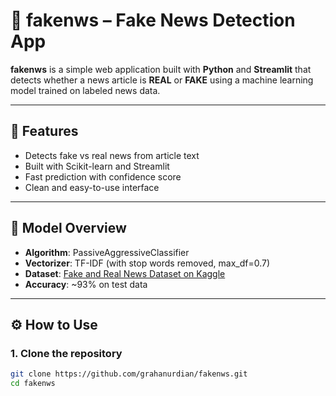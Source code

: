 # 📰 fakenws – Fake News Detection App

**fakenws** is a simple web application built with **Python** and **Streamlit** that detects whether a news article is **REAL** or **FAKE** using a machine learning model trained on labeled news data.

---

## 🚀 Features

- Detects fake vs real news from article text
- Built with Scikit-learn and Streamlit
- Fast prediction with confidence score
- Clean and easy-to-use interface

---

## 🧠 Model Overview

- **Algorithm**: PassiveAggressiveClassifier
- **Vectorizer**: TF-IDF (with stop words removed, max_df=0.7)
- **Dataset**: [Fake and Real News Dataset on Kaggle](https://www.kaggle.com/datasets/clmentbisaillon/fake-and-real-news-dataset)
- **Accuracy**: ~93% on test data

---

## ⚙️ How to Use

### 1. Clone the repository

```bash
git clone https://github.com/grahanurdian/fakenws.git
cd fakenws